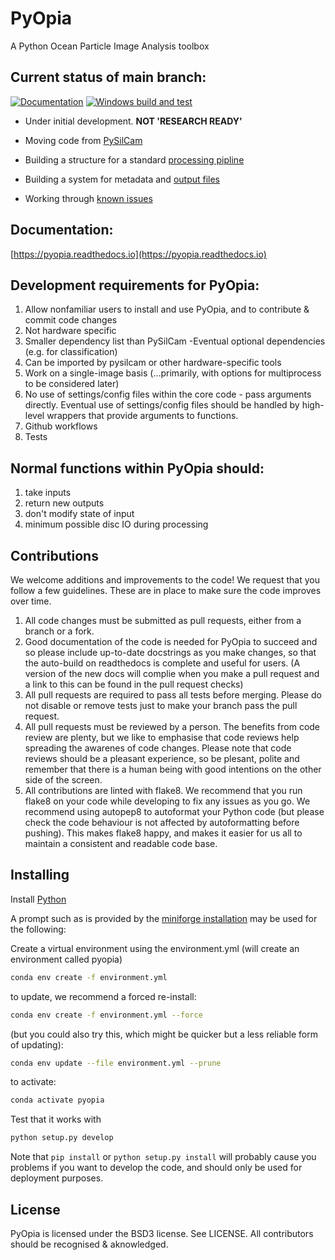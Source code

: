 PyOpia
===============================

A Python Ocean Particle Image Analysis toolbox

Current status of main branch:
------------
[![Documentation](https://readthedocs.org/projects/pyopia/badge/?version=latest)](https://pyopia.readthedocs.io/en/latest/?badge=latest)
[![Windows build and test](https://github.com/SINTEF/pyopia/actions/workflows/windows-build-and-test.yml/badge.svg)](https://github.com/SINTEF/pyopia/actions/workflows/windows-build-and-test.yml)


- Under initial development. **NOT 'RESEARCH READY'**

- Moving code from [PySilCam](https://github.com/SINTEF/PySilCam/wiki)

- Building a structure for a standard [processing pipline](https://pyopia.readthedocs.io/en/latest/pyopia.pipeline.html)

- Building a system for metadata and [output files](https://pyopia.readthedocs.io/en/latest/pyopia.io.html)

- Working through [known issues](https://github.com/SINTEF/pyopia/issues)

Documentation:
------------
[https://pyopia.readthedocs.io](https://pyopia.readthedocs.io)

Development requirements for PyOpia:
------------
1) Allow nonfamiliar users to install and use PyOpia, and to contribute & commit code changes
2) Not hardware specific
3) Smaller dependency list than PySilCam -Eventual optional dependencies (e.g. for classification)
4) Can be imported by pysilcam or other hardware-specific tools
5) Work on a single-image basis (...primarily, with options for multiprocess to be considered later)
6) No use of settings/config files within the core code - pass arguments directly. Eventual use of settings/config files should be handled by high-level wrappers that provide arguments to functions.
7) Github workflows
8) Tests

Normal functions within PyOpia should:
------------
1) take inputs
2) return new outputs
3) don't modify state of input
4) minimum possible disc IO during processing

Contributions
-------------

We welcome additions and improvements to the code! We request that you follow a few guidelines. These are in place to make sure the code improves over time.

1. All code changes must be submitted as pull requests, either from a branch or a fork.
2. Good documentation of the code is needed for PyOpia to succeed and so please include up-to-date docstrings as you make changes, so that the auto-build on readthedocs is complete and useful for users. (A version of the new docs will complie when you make a pull request and a link to this can be found in the pull request checks)
3. All pull requests are required to pass all tests before merging. Please do not disable or remove tests just to make your branch pass the pull request.
4. All pull requests must be reviewed by a person. The benefits from code review are plenty, but we like to emphasise that code reviews help spreading the awarenes of code changes. Please note that code reviews should be a pleasant experience, so be plesant, polite and remember that there is a human being with good intentions on the other side of the screen.
5. All contributions are linted with flake8. We recommend that you run flake8 on your code while developing to fix any issues as you go. We recommend using autopep8 to autoformat your Python code (but please check the code behaviour is not affected by autoformatting before pushing). This makes flake8 happy, and makes it easier for us all to maintain a consistent and readable code base.

Installing
----------

Install [Python](https://github.com/conda-forge/miniforge/#download)

A prompt such as is provided by the [miniforge installation](https://github.com/conda-forge/miniforge/#download) may be used for the following:

Create a virtual environment using the environment.yml (will create an environment called pyopia)

```bash
conda env create -f environment.yml
```

to update, we recommend a forced re-install:

```bash
conda env create -f environment.yml --force
```

(but you could also try this, which might be quicker but a less reliable form of updating):

```bash
conda env update --file environment.yml --prune
```

to activate:

```bash
conda activate pyopia
```

Test that it works with

```bash
python setup.py develop
```

Note that `pip install` or `python setup.py install` will probably cause you problems if you want to develop the code, and should only be used for deployment purposes.

License
-------

PyOpia is licensed under the BSD3 license. See LICENSE. All contributors should be recognised & aknowledged.
